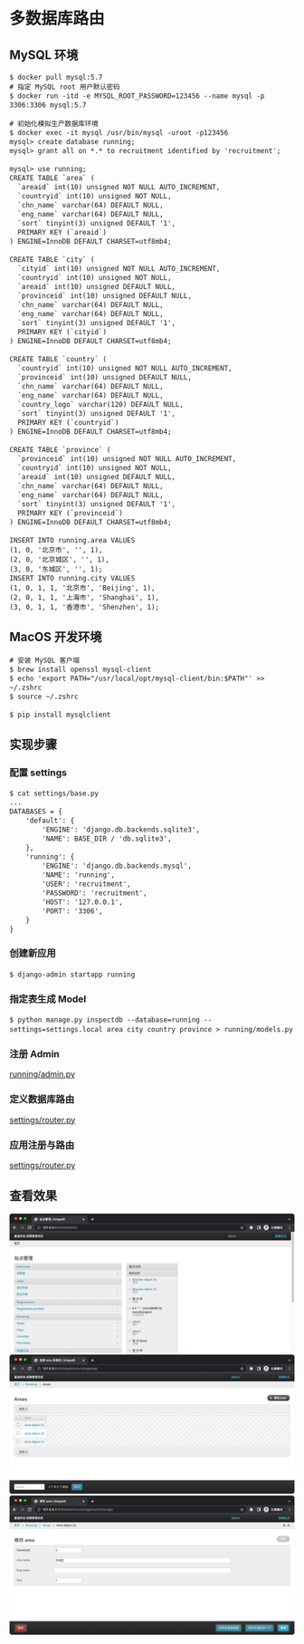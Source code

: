 # 多数据库路由
## MySQL 环境
```shell
$ docker pull mysql:5.7 
# 指定 MySQL root 用户默认密码
$ docker run -itd -e MYSQL_ROOT_PASSWORD=123456 --name mysql -p 3306:3306 mysql:5.7

# 初始化模拟生产数据库环境
$ docker exec -it mysql /usr/bin/mysql -uroot -p123456
mysql> create database running;
mysql> grant all on *.* to recruitment identified by 'recruitment';

mysql> use running;
CREATE TABLE `area` (
  `areaid` int(10) unsigned NOT NULL AUTO_INCREMENT,
  `countryid` int(10) unsigned NOT NULL,
  `chn_name` varchar(64) DEFAULT NULL,
  `eng_name` varchar(64) DEFAULT NULL,
  `sort` tinyint(3) unsigned DEFAULT '1',
  PRIMARY KEY (`areaid`)
) ENGINE=InnoDB DEFAULT CHARSET=utf8mb4;

CREATE TABLE `city` (
  `cityid` int(10) unsigned NOT NULL AUTO_INCREMENT,
  `countryid` int(10) unsigned NOT NULL,
  `areaid` int(10) unsigned DEFAULT NULL,
  `provinceid` int(10) unsigned DEFAULT NULL,
  `chn_name` varchar(64) DEFAULT NULL,
  `eng_name` varchar(64) DEFAULT NULL,
  `sort` tinyint(3) unsigned DEFAULT '1',
  PRIMARY KEY (`cityid`)
) ENGINE=InnoDB DEFAULT CHARSET=utf8mb4;

CREATE TABLE `country` (
  `countryid` int(10) unsigned NOT NULL AUTO_INCREMENT,
  `provinceid` int(10) unsigned DEFAULT NULL,
  `chn_name` varchar(64) DEFAULT NULL,
  `eng_name` varchar(64) DEFAULT NULL,
  `country_logo` varchar(120) DEFAULT NULL,
  `sort` tinyint(3) unsigned DEFAULT '1',
  PRIMARY KEY (`countryid`)
) ENGINE=InnoDB DEFAULT CHARSET=utf8mb4;

CREATE TABLE `province` (
  `provinceid` int(10) unsigned NOT NULL AUTO_INCREMENT,
  `countryid` int(10) unsigned NOT NULL,
  `areaid` int(10) unsigned DEFAULT NULL,
  `chn_name` varchar(64) DEFAULT NULL,
  `eng_name` varchar(64) DEFAULT NULL,
  `sort` tinyint(3) unsigned DEFAULT '1',
  PRIMARY KEY (`provinceid`)
) ENGINE=InnoDB DEFAULT CHARSET=utf8mb4;

INSERT INTO running.area VALUES
(1, 0, '北京市', '', 1),
(2, 0, '北京城区', '', 1),
(3, 0, '东城区', '', 1);
INSERT INTO running.city VALUES
(1, 0, 1, 1, '北京市', 'Beijing', 1),
(2, 0, 1, 1, '上海市', 'Shanghai', 1),
(3, 0, 1, 1, '香港市', 'Shenzhen', 1);
```

## MacOS 开发环境
```shell
# 安装 MySQL 客户端
$ brew install openssl mysql-client
$ echo 'export PATH="/usr/local/opt/mysql-client/bin:$PATH"' >> ~/.zshrc
$ source ~/.zshrc

$ pip install mysqlclient
```

## 实现步骤
### 配置 settings
```shell
$ cat settings/base.py
...
DATABASES = {
    'default': {
        'ENGINE': 'django.db.backends.sqlite3',
        'NAME': BASE_DIR / 'db.sqlite3',
    },
    'running': {
        'ENGINE': 'django.db.backends.mysql',
        'NAME': 'running',
        'USER': 'recruitment',
        'PASSWORD': 'recruitment',
        'HOST': '127.0.0.1',
        'PORT': '3306',
    }
}
```

### 创建新应用
`$ django-admin startapp running`

### 指定表生成 Model
`$ python manage.py inspectdb --database=running --settings=settings.local area city country province > running/models.py`

### 注册 Admin
[running/admin.py](../running/admin.py)

### 定义数据库路由
[settings/router.py](../settings/router.py)

### 应用注册与路由
[settings/router.py](../settings/base.py)

## 查看效果
![](.multi_db_routers_images/b85ce439.png)
![](.multi_db_routers_images/b491a6d9.png)
![](.multi_db_routers_images/e834ab67.png)
